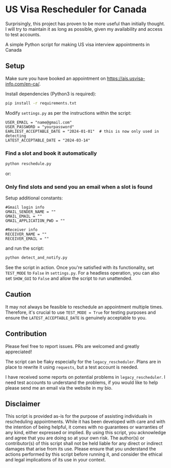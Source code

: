 # US Visa Rescheduler for Canada


Surprisingly, this project has proven to be more useful than initially thought. I will try to maintain it as long as possible, given my availability and access to test accounts.

A simple Python script for making US visa interview appointments in Canada

## Setup

Make sure you have booked an appointment on https://ais.usvisa-info.com/en-ca/.

Install dependencies (Python3 is required):
```sh
pip install -r requirements.txt
```

Modify `settings.py` as per the instructions within the script:

```python3
USER_EMAIL = "name@gmail.com"
USER_PASSWORD = "yourpassword"
EARLIEST_ACCEPTABLE_DATE = "2024-01-01"  # this is now only used in detecting
LATEST_ACCEPTABLE_DATE = "2024-03-14" 
```

### Find a slot and book it automatically

```sh
python reschedule.py
```

or:

### Only find slots and send you an email when a slot is found 

Setup additional constants:
```python3
#Gmail login info
GMAIL_SENDER_NAME = ""
GMAIL_EMAIL = ""
GMAIL_APPLICATION_PWD = ""

#Receiver info
RECEIVER_NAME = ""
RECEIVER_EMAIL = ""
```

and run the script:

```sh
python detect_and_notify.py
```

See the script in action. Once you're satisfied with its functionality, set `TEST_MODE` to `False` in `settings.py`. For a headless operation, you can also set `SHOW_GUI` to `False` and allow the script to run unattended.

## Caution

It may not always be feasible to reschedule an appointment multiple times. Therefore, it's crucial to use `TEST_MODE = True` for testing purposes and ensure the `LATEST_ACCEPTABLE_DATE` is genuinely acceptable to you.

## Contribution

Please feel free to report issues. PRs are welcomed and greatly appreciated!

The script can be flaky especially for the `legacy_rescheduler`.  Plans are in place to rewrite it using `requests`, but a test account is needed.

I have received some reports on potential problems in `legacy_rescheduler`. I need test accounts to understand the problems, if you would like to help please send me an email via the website in my bio.



## Disclaimer

This script is provided as-is for the purpose of assisting individuals in rescheduling appointments. While it has been developed with care and with the intention of being helpful, it comes with no guarantees or warranties of any kind, either expressed or implied. By using this script, you acknowledge and agree that you are doing so at your own risk. The author(s) or contributor(s) of this script shall not be held liable for any direct or indirect damages that arise from its use. Please ensure that you understand the actions performed by this script before running it, and consider the ethical and legal implications of its use in your context.
